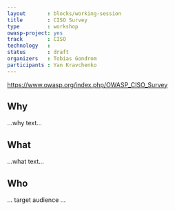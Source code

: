 ```yaml
---
layout       : blocks/working-session
title        : CISO Survey
type         : workshop
owasp-project: yes
track        : CISO
technology   :
status       : draft
organizers   : Tobias Gondrom
participants : Yan Kravchenko
---
```


https://www.owasp.org/index.php/OWASP_CISO_Survey


## Why

...why text...

## What

...what text...

## Who

... target audience ...
